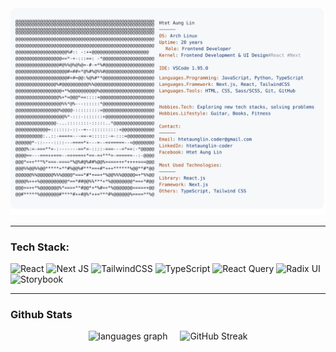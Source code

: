 <a href="https://github.com/HTLA380/HTLA380">
  <picture>
    <source media="(prefers-color-scheme: dark)" srcset="https://raw.githubusercontent.com/HTLA380/HTLA380/main/dark_mode.svg">
    <img alt="HTLA380's GitHub Profile README" src="https://raw.githubusercontent.com/HTLA380/HTLA380/main/light_mode.svg">
  </picture>
</a>

---

### Tech Stack:

![React](https://img.shields.io/badge/react-%2320232a.svg?style=for-the-badge&logo=react&logoColor=%2361DAFB)
![Next JS](https://img.shields.io/badge/Next-black?style=for-the-badge&logo=next.js&logoColor=white)
![TailwindCSS](https://img.shields.io/badge/tailwindcss-%2338B2AC.svg?style=for-the-badge&logo=tailwind-css&logoColor=white)
![TypeScript](https://img.shields.io/badge/typescript-%23007ACC.svg?style=for-the-badge&logo=typescript&logoColor=white)
![React Query](https://img.shields.io/badge/-React%20Query-FF4154?style=for-the-badge&logo=react%20query&logoColor=white)
![Radix UI](https://img.shields.io/badge/radix%20ui-161618.svg?style=for-the-badge&logo=radix-ui&logoColor=white)
![Storybook](https://img.shields.io/badge/-Storybook-FF4785?style=for-the-badge&logo=storybook&logoColor=white)


---
### Github Stats

<div align="center">
  <img src="https://github-readme-stats.vercel.app/api/top-langs?username=HTLA380&locale=en&hide_title=false&layout=compact&card_width=320&langs_count=5&theme=dracula&hide_border=false&order=2" height="150" alt="languages graph"  />
  <img src="https://github-readme-streak-stats.herokuapp.com?user=HTLA380&theme=github-dark-dimmed" alt="GitHub Streak" height="150" style="margin-left: 1rem;" />
</div>
